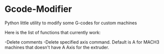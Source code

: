# Gcode-Modifier
Python little utility to modify some G-codes for custom machines

Here is the list of functions that currently work:

-Delete comments
-Delete specified axis command. Default is A for MACH3 machines that doesn't have A Axis for the extruder.

